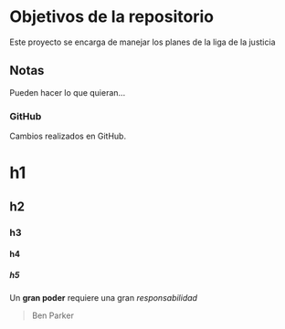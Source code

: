 # Objetivos de la repositorio

Este proyecto se encarga de manejar los planes de la liga de la justicia


## Notas
Pueden hacer lo que quieran...

### GitHub

Cambios realizados en GitHub.

# h1
## h2
### h3
#### h4
##### h5

Un **gran poder** requiere una gran *responsabilidad*
> Ben Parker
